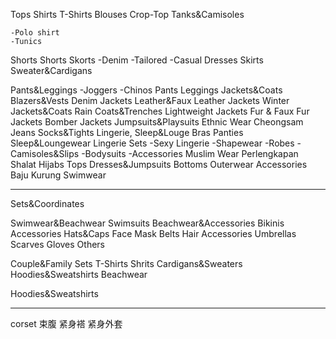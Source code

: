 Tops
    Shirts
	T-Shirts
    Blouses
    Crop-Top
    Tanks&Camisoles

	-Polo shirt
	-Tunics
Shorts
    Shorts
    Skorts
    -Denim
    -Tailored
    -Casual
Dresses
Skirts
Sweater&Cardigans

Pants&Leggings
	-Joggers
	-Chinos
	Pants
	Leggings
Jackets&Coats
	Blazers&Vests
	Denim Jackets
	Leather&Faux Leather Jackets
	Winter Jackets&Coats
	Rain Coats&Trenches
	Lightweight Jackets
	Fur & Faux Fur Jackets
	Bomber Jackets
Jumpsuits&Playsuits
Ethnic Wear
    Cheongsam
Jeans
Socks&Tights
Lingerie, Sleep&Louge
    Bras
    Panties
    Sleep&Loungewear
    Lingerie Sets
    -Sexy Lingerie
    -Shapewear
    -Robes
    -Camisoles&Slips
    -Bodysuits
    -Accessories
Muslim Wear
    Perlengkapan Shalat
    Hijabs
    Tops
    Dresses&Jumpsuits
    Bottoms
    Outerwear
    Accessories
    Baju Kurung
    Swimwear

--------------------------------------------------------
Sets&Coordinates

Swimwear&Beachwear
    Swimsuits
    Beachwear&Accessories
    Bikinis
Accessories
    Hats&Caps
    Face Mask
    Belts
    Hair Accessories
    Umbrellas
    Scarves
    Gloves
    Others	

Couple&Family Sets
    T-Shirts
    Shrits
    Cardigans&Sweaters
    Hoodies&Sweatshirts
    Beachwear

Hoodies&Sweatshirts


--------------------------------------------------------------------

corset  束腹 紧身褡 紧身外套